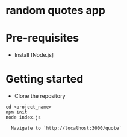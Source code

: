 # random quotes app



# Pre-requisites
- Install [Node.js]


# Getting started
- Clone the repository
```
cd <project_name>
npm init
node index.js

  Navigate to `http://localhost:3000/quote`

